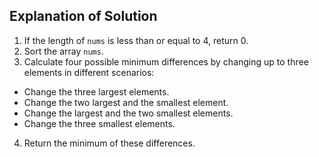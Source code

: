 ## Explanation of Solution
1. If the length of `nums` is less than or equal to 4, return 0.
2. Sort the array `nums`.
3. Calculate four possible minimum differences by changing up to three elements in different scenarios:
  - Change the three largest elements.
  - Change the two largest and the smallest element.
  - Change the largest and the two smallest elements.
  - Change the three smallest elements.
4. Return the minimum of these differences.
​
